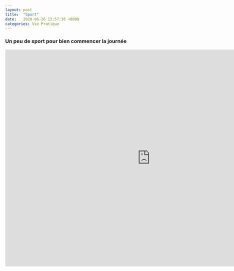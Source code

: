 ```yaml
---
layout: post
title:  "Sport"
date:   2020-06-26 13:57:36 +0000
categories: Vie Pratique
---
```


### Un peu de sport pour bien commencer la journée

<iframe width="925" height="694" src="https://www.youtube.com/embed/Zmx1GL1Kyuw" frameborder="0" allow="accelerometer; autoplay; encrypted-media; gyroscope; picture-in-picture" allowfullscreen></iframe>
